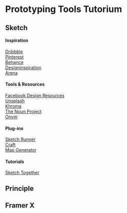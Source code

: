 # Prototyping Tools Tutorium


## Sketch


#### Inspiration
[Dribbble](https://dribbble.com/)  
[Pinterest](https://www.pinterest.com/)  
[Behance](https://www.behance.net/)    
[Designinspiration](https://www.designspiration.net/)  
[Arena](https://www.are.na/)



#### Tools & Resources
[Facebook Design Resources](https://facebook.design/toolsandresources/)  
[Unsplash](https://unsplash.com/)  
[Khroma](http://khroma.co/)  
[The Noun Project](https://thenounproject.com/)  
[Onym](https://onym.co/)




#### Plug-ins
[Sketch Runner
](https://sketchrunner.com/)  
[Craft](https://www.invisionapp.com/craft)  
[Map Generator](https://github.com/eddiesigner/sketch-map-generator)


#### Tutorials
[Sketch Together](https://www.youtube.com/watch?v=cEplnCnZuDM&list=PLWlUJU11tp4fEXI8deWhBQAHDv9R23WHB)


## Principle
## Framer X
